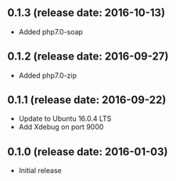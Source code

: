 ## 0.1.3 (release date: 2016-10-13)

 * Added php7.0-soap

## 0.1.2 (release date: 2016-09-27)

 * Added php7.0-zip

## 0.1.1 (release date: 2016-09-22)

 * Update to Ubuntu 16.0.4 LTS
 * Add Xdebug on port 9000

## 0.1.0 (release date: 2016-01-03)

 * Initial release
